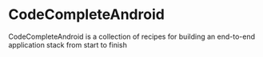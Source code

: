 # CodeCompleteAndroid
CodeCompleteAndroid is a collection of recipes for building an end-to-end application stack from start to finish
